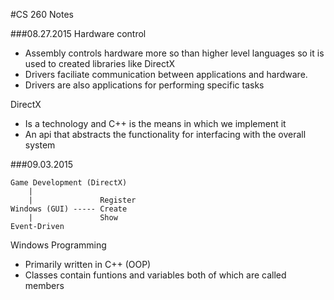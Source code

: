 #CS 260 Notes

###08.27.2015
Hardware control
- Assembly controls hardware more so than higher level languages so it is used to created libraries like DirectX
- Drivers faciliate communication between applications and hardware.
- Drivers are also applications for performing specific tasks

DirectX
- Is a technology and C++ is the means in which we implement it
- An api that abstracts the functionality for interfacing with the overall system

###09.03.2015
```
Game Development (DirectX)
    |
    |               Register
Windows (GUI) ----- Create
    |               Show
Event-Driven
```
Windows Programming
- Primarily written in C++ (OOP)
- Classes contain funtions and variables both of which are called members

